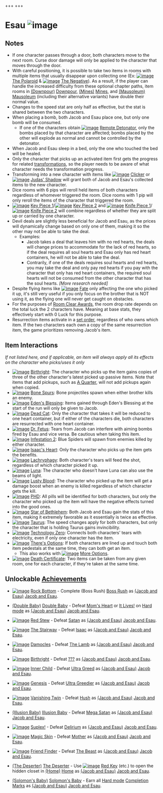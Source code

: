 +++
+++

 # Esau ![image](/image/Esau.png) 

Notes
-------


* If one character passes through a door, both characters move to the next room. Curse door damage will only be applied to the character that moves through the door.
* With careful positioning, it is possible to take two items in rooms with multiple items that usually disappear upon collecting one (Ex: [![image](/image/The_Polaroid.png)](/wiki/The_Polaroid "The Polaroid") [The Polaroid](/wiki/The_Polaroid "The Polaroid") & [![image](/image/The_Negative.png)](/wiki/The_Negative "The Negative") [The Negative](/wiki/The_Negative "The Negative")). As a result, if the player can handle the increased difficulty from these optional chapter paths, item rooms in [(Downpour)](/wiki/Downpour "Downpour") [Downpour](/wiki/Downpour "Downpour"), [(Mines)](/wiki/Mines "Mines") [Mines](/wiki/Mines "Mines"), and [(Mausoleum)](/wiki/Mausoleum "Mausoleum") [Mausoleum](/wiki/Mausoleum "Mausoleum") (including their alternative variants) have double their normal value.
* Changes to the speed stat are only half as effective, but the stat is shared between the two characters.
* When placing a bomb, both Jacob and Esau place one, but only one bomb will be consumed.
	+ If one of the characters obtain [![image](/image/Remote_Detonator.png)](/wiki/Remote_Detonator "Remote Detonator") [Remote Detonator](/wiki/Remote_Detonator "Remote Detonator"), only the bombs placed by that character are affected; bombs placed by the other will explode as normal and cannot be controlled by the detonator.
* When Jacob and Esau sleep in a bed, only the one who touched the bed will be healed.
* Only the character that picks up an activated item first gets the progress for related [transformations](/wiki/Transformations "Transformations"), so the player needs to be aware of what character needs the transformation progress.
* Transforming into a new character with items like [![image](/image/Clicker.png)](/wiki/Clicker "Clicker") [Clicker](/wiki/Clicker "Clicker") or [![image](/image/Judas%27_Shadow.png)](/wiki/Judas%27_Shadow "Judas' Shadow") [Judas' Shadow](/wiki/Judas%27_Shadow "Judas' Shadow") will grant both of Jacob and Esau's collected items to the new character.
* Dice rooms with 6 pips will reroll held items of both characters regardless of whomever triggered the room. Dice rooms with 1 pip will only reroll the items of the character that triggered the room.
* [![image](/image/Key_Piece_1.png)](/wiki/Key_Piece_1 "Key Piece 1") [Key Piece 1](/wiki/Key_Piece_1 "Key Piece 1")/[![image](/image/Key_Piece_2.png)](/wiki/Key_Piece_2 "Key Piece 2") [Key Piece 2](/wiki/Key_Piece_2 "Key Piece 2") and [![image](/image/Knife_Piece_1.png)](/wiki/Knife_Piece_1 "Knife Piece 1") [Knife Piece 1](/wiki/Knife_Piece_1 "Knife Piece 1")/[![image](/image/Knife_Piece_2.png)](/wiki/Knife_Piece_2 "Knife Piece 2") [Knife Piece 2](/wiki/Knife_Piece_2 "Knife Piece 2") will combine regardless of whether they are split up or carried by one character.
* Devil deals are slightly less beneficial for Jacob and Esau, as the prices will dynamically change based on only one of them, making it so the other may not be able to take the deal.
	+ Examples:
		- Jacob takes a deal that leaves him with no red hearts, the deals will change prices to accommodate for the lack of red hearts, so if the deal requires all soul hearts and Esau only has red heart containers, he will not be able to take the deal.
		- Contrarily, if one of the deals requires soul hearts and red hearts, you may take the deal and only pay red hearts if you pay with the character that only has red heart containers, the required soul hearts will not be consumed from the other character that has the soul hearts. *[More research needed]*
* Despite flying items like [![image](/image/Fate.png)](/wiki/Fate "Fate") [Fate](/wiki/Fate "Fate") only affecting the one who picked it up, it's still very useful if you only focus on the brother that is NOT using it, as the flying one will never get caught on obstacles.
* For the purposes of [Room Clear Awards](/wiki/Room_Clear_Awards "Room Clear Awards"), the room drop rate depends on the total luck the 2 characters have. Meaning at base stats, they effectively start with 0 Luck for this purpose.
* Resurrection items activate in a [set order](/wiki/Category:Revival_items "Category:Revival items"), regardless of who owns which item. If the two characters each own a copy of the same resurrection item, the game prioritizes removing Jacob's item.


Item Interactions
-------------------


*If not listed here, and if applicable, an item will always apply all its effects on the character who picks/uses it only*



* [![image](/image/Birthright.png)](/wiki/Birthright "Birthright") [Birthright](/wiki/Birthright "Birthright"): The character who picks up the item gains copies of three of the other character's latest picked up passive items. Note that items that add pickups, such as [A Quarter](/wiki/A_Quarter "A Quarter"), will not add pickups again when copied.
* [![image](/image/Bone_Spurs.png)](/wiki/Bone_Spurs "Bone Spurs") [Bone Spurs](/wiki/Bone_Spurs "Bone Spurs"): Bone projectiles spawn when either brother kills an enemy.
* [![image](/image/Eden%27s_Blessing.png)](/wiki/Eden%27s_Blessing "Eden's Blessing") [Eden's Blessing](/wiki/Eden%27s_Blessing "Eden's Blessing"): Items gained through Eden's Blessing at the start of the run will only be given to Jacob.
* [![image](/image/Dead_Cat.png)](/wiki/Dead_Cat "Dead Cat") [Dead Cat](/wiki/Dead_Cat "Dead Cat"): Only the character that takes it will be reduced to one heart container, but if either of the characters die, both characters are resurrected with one heart container.
* [![image](/image/Dr._Fetus.png)](/wiki/Dr._Fetus "Dr. Fetus") [Dr. Fetus](/wiki/Dr._Fetus "Dr. Fetus"): Tears from Jacob can interfere with aiming bombs fired by Esau and vice versa. Be cautious when taking this item.
* [![image](/image/Infestation_2.png)](/wiki/Infestation_2 "Infestation 2") [Infestation 2](/wiki/Infestation_2 "Infestation 2"): Blue Spiders will spawn from enemies killed by either character.
* [![image](/image/Isaac%27s_Heart.png)](/wiki/Isaac%27s_Heart "Isaac's Heart") [Isaac's Heart](/wiki/Isaac%27s_Heart "Isaac's Heart"): Only the character who picks up the item gets the benefits.
* [![image](/image/Lachryphagy.png)](/wiki/Lachryphagy "Lachryphagy") [Lachryphagy](/wiki/Lachryphagy "Lachryphagy"): Both character's tears will feed the shot, regardless of which character picked it up.
* [![image](/image/Luna.png)](/wiki/Luna "Luna") [Luna](/wiki/Luna "Luna"): The character who doesn't have Luna can also use the beams of light.
* [![image](/image/Lusty_Blood.png)](/wiki/Lusty_Blood "Lusty Blood") [Lusty Blood](/wiki/Lusty_Blood "Lusty Blood"): The character who picked up the item will get a damage boost when an enemy is killed regardless of which character gets the kill.
* [![image](/image/PHD.png)](/wiki/PHD "PHD") [PHD](/wiki/PHD "PHD"): All pills will be identified for both characters, but only the character who picked up the item will have the negative effects turned into the good ones.
* [![image](/image/Star_of_Bethlehem.png)](/wiki/Star_of_Bethlehem "Star of Bethlehem") [Star of Bethlehem](/wiki/Star_of_Bethlehem "Star of Bethlehem"): Both Jacob and Esau gain the stats of this item, making it extremely favorable as it essentially is twice as effective.
* [![image](/image/Taurus.png)](/wiki/Taurus "Taurus") [Taurus](/wiki/Taurus "Taurus"): The speed changes apply for both characters, but only the character that is holding Taurus gains invincibility.
* [![image](/image/Technology_Zero.png)](/wiki/Technology_Zero "Technology Zero") [Technology Zero](/wiki/Technology_Zero "Technology Zero"): Connects both characters' tears with electricity, even if only one character has the item.
* [![image](/image/There%27s_Options.png)](/wiki/There%27s_Options "There's Options") [There's Options](/wiki/There%27s_Options "There's Options"): If both characters are lined up and touch both item pedestals at the same time, they can both get an item.
	+ This also works with [![image](/image/More_Options.png)](/wiki/More_Options "More Options") [More Options](/wiki/More_Options "More Options").
* [![image](/image/Death_Certificate.png)](/wiki/Death_Certificate "Death Certificate") [Death Certificate](/wiki/Death_Certificate "Death Certificate"): Two items can be taken from any given room, one for each character, if they're taken at the same time.


Unlockable [Achievements](/wiki/Achievements "Achievements")
--------------------------------------------------------------


* [![image](/image/Rock_Bottom.png)](/wiki/Rock_Bottom "Rock Bottom")  [Rock Bottom](/wiki/Rock_Bottom "Rock Bottom") - Complete (Boss Rush) [Boss Rush](/wiki/Boss_Rush "Boss Rush") as  [(Jacob and Esau)](/wiki/Jacob_and_Esau "Jacob and Esau") [Jacob and Esau](/wiki/Jacob_and_Esau "Jacob and Esau").


* [(Double Baby)](/wiki/Co-op#Repentance_babies "Double Baby")  [Double Baby](/wiki/Co-op#Repentance_babies "Co-op") - Defeat [Mom's Heart](/wiki/Mom%27s_Heart "Mom's Heart") or [It Lives!](/wiki/It_Lives! "It Lives!") on [Hard mode](/wiki/Hard_mode "Hard mode") as  [(Jacob and Esau)](/wiki/Jacob_and_Esau "Jacob and Esau") [Jacob and Esau](/wiki/Jacob_and_Esau "Jacob and Esau").


* [![image](/image/Red_Stew.png)](/wiki/Red_Stew "Red Stew")  [Red Stew](/wiki/Red_Stew "Red Stew") - Defeat [Satan](/wiki/Satan "Satan") as  [(Jacob and Esau)](/wiki/Jacob_and_Esau "Jacob and Esau") [Jacob and Esau](/wiki/Jacob_and_Esau "Jacob and Esau").


* [![image](/image/The_Stairway.png)](/wiki/The_Stairway "The Stairway")  [The Stairway](/wiki/The_Stairway "The Stairway") - Defeat [Isaac](/wiki/Isaac_(Boss) "Isaac (Boss)") as  [(Jacob and Esau)](/wiki/Jacob_and_Esau "Jacob and Esau") [Jacob and Esau](/wiki/Jacob_and_Esau "Jacob and Esau").


* [![image](/image/Damocles.png)](/wiki/Damocles "Damocles")  [Damocles](/wiki/Damocles "Damocles") - Defeat [The Lamb](/wiki/The_Lamb "The Lamb") as  [(Jacob and Esau)](/wiki/Jacob_and_Esau "Jacob and Esau") [Jacob and Esau](/wiki/Jacob_and_Esau "Jacob and Esau").


* [![image](/image/Birthright.png)](/wiki/Birthright "Birthright")  [Birthright](/wiki/Birthright "Birthright") - Defeat [???](/wiki/%3F%3F%3F_(Boss) "??? (Boss)") as  [(Jacob and Esau)](/wiki/Jacob_and_Esau "Jacob and Esau") [Jacob and Esau](/wiki/Jacob_and_Esau "Jacob and Esau").


* [![image](/image/Inner_Child.png)](/wiki/Inner_Child "Inner Child")  [Inner Child](/wiki/Inner_Child "Inner Child") - Defeat [Ultra Greed](/wiki/Ultra_Greed "Ultra Greed") as  [(Jacob and Esau)](/wiki/Jacob_and_Esau "Jacob and Esau") [Jacob and Esau](/wiki/Jacob_and_Esau "Jacob and Esau").


* [![image](/image/Genesis.png)](/wiki/Genesis "Genesis")  [Genesis](/wiki/Genesis "Genesis") - Defeat [Ultra Greedier](/wiki/Ultra_Greedier "Ultra Greedier") as  [(Jacob and Esau)](/wiki/Jacob_and_Esau "Jacob and Esau") [Jacob and Esau](/wiki/Jacob_and_Esau "Jacob and Esau").


* [![image](/image/Vanishing_Twin.png)](/wiki/Vanishing_Twin "Vanishing Twin")  [Vanishing Twin](/wiki/Vanishing_Twin "Vanishing Twin") - Defeat [Hush](/wiki/Hush "Hush") as  [(Jacob and Esau)](/wiki/Jacob_and_Esau "Jacob and Esau") [Jacob and Esau](/wiki/Jacob_and_Esau "Jacob and Esau").


* [(Illusion Baby)](/wiki/Co-op#Repentance_babies "Illusion Baby")  [Illusion Baby](/wiki/Co-op#Repentance_babies "Co-op") - Defeat [Mega Satan](/wiki/Mega_Satan "Mega Satan") as  [(Jacob and Esau)](/wiki/Jacob_and_Esau "Jacob and Esau") [Jacob and Esau](/wiki/Jacob_and_Esau "Jacob and Esau").


* [![image](/image/Suplex!.png)](/wiki/Suplex! "Suplex!")  [Suplex!](/wiki/Suplex! "Suplex!") - Defeat [Delirium](/wiki/Delirium "Delirium") as  [(Jacob and Esau)](/wiki/Jacob_and_Esau "Jacob and Esau") [Jacob and Esau](/wiki/Jacob_and_Esau "Jacob and Esau").


* [![image](/image/Magic_Skin.png)](/wiki/Magic_Skin "Magic Skin")  [Magic Skin](/wiki/Magic_Skin "Magic Skin") - Defeat [Mother](/wiki/Mother "Mother") as  [(Jacob and Esau)](/wiki/Jacob_and_Esau "Jacob and Esau") [Jacob and Esau](/wiki/Jacob_and_Esau "Jacob and Esau").


* [![image](/image/Friend_Finder.png)](/wiki/Friend_Finder "Friend Finder")  [Friend Finder](/wiki/Friend_Finder "Friend Finder") - Defeat [The Beast](/wiki/The_Beast "The Beast") as  [(Jacob and Esau)](/wiki/Jacob_and_Esau "Jacob and Esau") [Jacob and Esau](/wiki/Jacob_and_Esau "Jacob and Esau").


* [(The Deserter)](/wiki/Tainted_Jacob "The Deserter")  [The Deserter](/wiki/Tainted_Jacob "Tainted Jacob") - Use [![image](/image/Red_Key.png)](/wiki/Red_Key "Red Key") [Red Key](/wiki/Red_Key "Red Key") (etc.) to open the hidden closet in [(Home)](/wiki/Home "Home") [Home](/wiki/Home "Home") as  [(Jacob and Esau)](/wiki/Jacob_and_Esau "Jacob and Esau") [Jacob and Esau](/wiki/Jacob_and_Esau "Jacob and Esau").


* [(Solomon's Baby)](/wiki/Co-op#Repentance_babies "Solomon's Baby")  [Solomon's Baby](/wiki/Co-op#Repentance_babies "Co-op") - Earn all [Hard mode](/wiki/Hard_mode "Hard mode") [Completion Marks](/wiki/Completion_Mark "Completion Mark") as  [(Jacob and Esau)](/wiki/Jacob_and_Esau "Jacob and Esau") [Jacob and Esau](/wiki/Jacob_and_Esau "Jacob and Esau").
